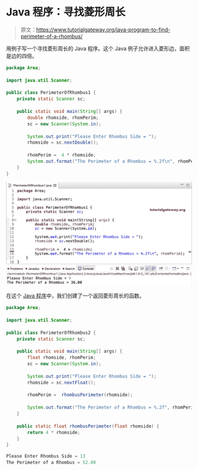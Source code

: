 # Java 程序：寻找菱形周长

> 原文：<https://www.tutorialgateway.org/java-program-to-find-perimeter-of-a-rhombus/>

用例子写一个寻找菱形周长的 Java 程序。这个 Java 例子允许进入菱形边，面积是边的四倍。

```java
package Area;

import java.util.Scanner;

public class PerimeterOfRhombus1 {
	private static Scanner sc;

	public static void main(String[] args) {
		double rhomside, rhomPerim;
		sc = new Scanner(System.in);

		System.out.print("Please Enter Rhombus Side = ");
		rhomside = sc.nextDouble();

		rhomPerim =  4 * rhomside; 
		System.out.format("The Perimeter of a Rhombus = %.2f\n", rhomPerim);
	}
}
```

![Java Program to find Perimeter of a Rhombus 1](img/8d018d7714b6de09dea560494f44931f.png)

在这个 [Java 程序](https://www.tutorialgateway.org/learn-java-programs/)中，我们创建了一个返回菱形周长的函数。

```java
package Area;

import java.util.Scanner;

public class PerimeterOfRhombus2 {
	private static Scanner sc;

	public static void main(String[] args) {
		float rhomside, rhomPerim;
		sc = new Scanner(System.in);

		System.out.print("Please Enter Rhombus Side = ");
		rhomside = sc.nextFloat();

		rhomPerim =  rhombusPerimeter(rhomside); 

		System.out.format("The Perimeter of a Rhombus = %.2f", rhomPerim);
	}

	public static float rhombusPerimeter(float rhomside) {
		return 4 * rhomside; 
	}
}
```

```java
Please Enter Rhombus Side = 13
The Perimeter of a Rhombus = 52.00
```